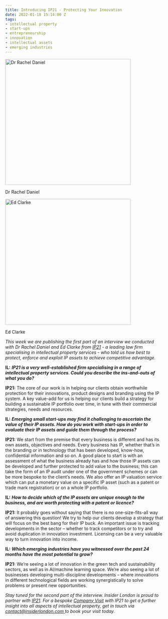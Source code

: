 ```yaml
---
title: Introducing IP21 - Protecting Your Innovation
date: 2022-01-18 15:14:00 Z
tags:
- intellectual property
- start-ups
- entrepreneurship
- innovation
- intellectual assets
- emerging industries
---
```


<div class="u-flex u-flex-wrap" >
<div>
<img src="/uploads/Dr%20Rachel%20Daniel%20.jpg" alt="Dr Rachel Daniel"  height="400px"><p>Dr Rachel Daniel</p></div>
<div><img src="/uploads/Ed%20Clarke.jpg" alt="Ed Clarke"  height="400px"><p>Ed Clarke</p></div></div>

*This week we are publishing the first part of an interview we conducted with Dr Rachel Daniel and Ed Clarke from [IP21](https://ip21.com) - a leading law firm specialising in intellectual property services - who told us how best to protect, enforce and exploit IP assets to achieve competitive advantage.*

**IL:** ***IP21 is a very well-established firm specialising in a range of intellectual property services. Could you describe the ins-and-outs of what you do?***

**IP21:** The core of our work is in helping our clients obtain worthwhile protection for their innovations, product designs and branding using the IP system. A key value-add for us is helping our clients build a strategy for building a sustainable IP portfolio over time, in tune with their commercial strategies, needs and resources. 

**IL:** ***Emerging small start-ups may find it challenging to ascertain the value of their IP assets. How do you work with start-ups in order to evaluate their IP assets and guide them through the process?***

**IP21:** We start from the premise that every business is different and has its own assets, objectives and needs. Every business has IP, whether that’s in the branding or in technology that has been developed, know-how, confidential information and so on. A good place to start is with an assessment of what the business already has and how those IP assets can be developed and further protected to add value to the business; this can take the form of an IP audit under one of the government schemes or can be more bespoke to the client’s needs. We also offer an IP valuation service which can put a monetary value on a specific IP asset (such as a patent or trade mark registration) or on a whole IP portfolio.

**IL:** ***How to decide which of the IP assets are unique enough to the business, and are worth protecting with a patent or licence?***

**IP21:** It probably goes without saying that there is no one-size-fits-all way of answering this question! We try to help our clients develop a strategy that will focus on the best bang for their IP buck. An important issue is tracking developments in the sector – whether to track competitors or to try and avoid duplication in innovation investment. Licensing can be a very valuable way to turn innovation into income. 

**IL:** ***Which emerging industries have you witnessed over the past 24 months have the most potential to grow?***

**IP21:** We’re seeing a lot of innovation in the green tech and sustainability sectors, as well as in AI/machine learning space. We’re also seeing a lot of businesses developing multi-discipline developments – where innovations in different technological fields are working synergistically to solve problems or present new opportunities. 

*Stay tuned for the second part of the interview. Insider London is proud to partner with [IP21](https://ip21.com). For a bespoke [Company Visit](https://www.insiderlondon.com/london/company-visits/) with IP21 to get a further insight into all aspects of intellectual property, get in touch via [contact@insiderlondon.com ](https://www.insiderlondon.com/contact-us/)to book your visit today.*
